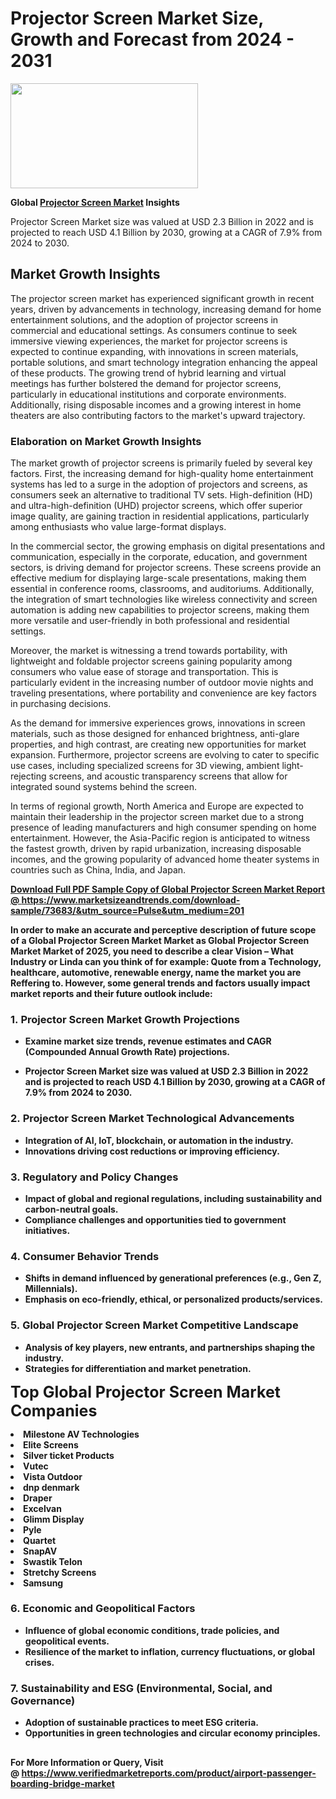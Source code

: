 <H1>Projector Screen Market Size, Growth and Forecast from 2024 - 2031</H1><img class="aligncenter size-medium wp-image-584254" src="https://thirdeyenews.in/wp-content/uploads/2024/09/Global-Market-Research-300x168.jpeg" alt="" width="300" height="168" /><p><strong>Global&nbsp;<a href="https://www.marketsizeandtrends.com/download-sample/73683/&amp;utm_source=Pulse&amp;utm_medium=201">Projector Screen Market</a> Insights</strong></p><p>Projector Screen Market size was valued at USD 2.3 Billion in 2022 and is projected to reach USD 4.1 Billion by 2030, growing at a CAGR of 7.9% from 2024 to 2030.</p><p><h2>Market Growth Insights</h2> <p>The projector screen market has experienced significant growth in recent years, driven by advancements in technology, increasing demand for home entertainment solutions, and the adoption of projector screens in commercial and educational settings. As consumers continue to seek immersive viewing experiences, the market for projector screens is expected to continue expanding, with innovations in screen materials, portable solutions, and smart technology integration enhancing the appeal of these products. The growing trend of hybrid learning and virtual meetings has further bolstered the demand for projector screens, particularly in educational institutions and corporate environments. Additionally, rising disposable incomes and a growing interest in home theaters are also contributing factors to the market's upward trajectory.</p> <p><strong><a href="#"></a></strong></p> <h3>Elaboration on Market Growth Insights</h3> <p>The market growth of projector screens is primarily fueled by several key factors. First, the increasing demand for high-quality home entertainment systems has led to a surge in the adoption of projectors and screens, as consumers seek an alternative to traditional TV sets. High-definition (HD) and ultra-high-definition (UHD) projector screens, which offer superior image quality, are gaining traction in residential applications, particularly among enthusiasts who value large-format displays.</p> <p>In the commercial sector, the growing emphasis on digital presentations and communication, especially in the corporate, education, and government sectors, is driving demand for projector screens. These screens provide an effective medium for displaying large-scale presentations, making them essential in conference rooms, classrooms, and auditoriums. Additionally, the integration of smart technologies like wireless connectivity and screen automation is adding new capabilities to projector screens, making them more versatile and user-friendly in both professional and residential settings.</p> <p>Moreover, the market is witnessing a trend towards portability, with lightweight and foldable projector screens gaining popularity among consumers who value ease of storage and transportation. This is particularly evident in the increasing number of outdoor movie nights and traveling presentations, where portability and convenience are key factors in purchasing decisions.</p> <p>As the demand for immersive experiences grows, innovations in screen materials, such as those designed for enhanced brightness, anti-glare properties, and high contrast, are creating new opportunities for market expansion. Furthermore, projector screens are evolving to cater to specific use cases, including specialized screens for 3D viewing, ambient light-rejecting screens, and acoustic transparency screens that allow for integrated sound systems behind the screen.</p> <p>In terms of regional growth, North America and Europe are expected to maintain their leadership in the projector screen market due to a strong presence of leading manufacturers and high consumer spending on home entertainment. However, the Asia-Pacific region is anticipated to witness the fastest growth, driven by rapid urbanization, increasing disposable incomes, and the growing popularity of advanced home theater systems in countries such as China, India, and Japan.</p> <p><strong><a href="#"></p><p><span class=""><strong>Download Full PDF Sample Copy of Global Projector Screen Market Report</strong> @ <a href="https://www.marketsizeandtrends.com/download-sample/73683/&amp;utm_source=Pulse&amp;utm_medium=201" target="_blank">https://www.marketsizeandtrends.com/download-sample/73683/&amp;utm_source=Pulse&amp;utm_medium=201</a></span></p><p>In order to make an accurate and perceptive description of future scope of a Global&nbsp;Projector Screen Market Market as Global&nbsp;Projector Screen Market Market of 2025, you need to describe a clear Vision &ndash; What Industry or Linda can you think of for example: Quote from a Technology, healthcare, automotive, renewable energy, name the market you are Reffering to. However, some general trends and factors usually impact market reports and their future outlook include:</p><h3>1.&nbsp;<strong>Projector Screen Market Growth Projections</strong></h3><ul><li>Examine market size trends, revenue estimates and CAGR (Compounded Annual Growth Rate) projections.</li><li><p>Projector Screen Market size was valued at USD 2.3 Billion in 2022 and is projected to reach USD 4.1 Billion by 2030, growing at a CAGR of 7.9% from 2024 to 2030.</p></li></ul><h3>2.&nbsp;<strong>Projector Screen Market Technological Advancements</strong></h3><ul><li>Integration of AI, IoT, blockchain, or automation in the industry.</li><li>Innovations driving cost reductions or improving efficiency.</li></ul><h3>3.&nbsp;<strong>Regulatory and Policy Changes</strong></h3><ul><li>Impact of global and regional regulations, including sustainability and carbon-neutral goals.</li><li>Compliance challenges and opportunities tied to government initiatives.</li></ul><h3>4.&nbsp;<strong>Consumer Behavior Trends</strong></h3><ul><li>Shifts in demand influenced by generational preferences (e.g., Gen Z, Millennials).</li><li>Emphasis on eco-friendly, ethical, or personalized products/services.</li></ul><h3>5.&nbsp;<strong>Global Projector Screen Market Competitive Landscape</strong></h3><ul><li>Analysis of key players, new entrants, and partnerships shaping the industry.</li><li>Strategies for differentiation and market penetration.</li></ul><p data-pm-slice="1 1 []"><span style="color: inherit; font-family: inherit; font-size: 25px;">Top Global Projector Screen Market Companies</span></p><div class="" data-test-id=""><p><li>Milestone AV Technologies</li><li> Elite Screens</li><li> Silver ticket Products</li><li> Vutec</li><li> Vista Outdoor</li><li> dnp denmark</li><li> Draper</li><li> Excelvan</li><li> Glimm Display</li><li> Pyle</li><li> Quartet</li><li> SnapAV</li><li> Swastik Telon</li><li> Stretchy Screens</li><li> Samsung</li></p></div><h3>6.&nbsp;<strong>Economic and Geopolitical Factors</strong></h3><ul><li>Influence of global economic conditions, trade policies, and geopolitical events.</li><li>Resilience of the market to inflation, currency fluctuations, or global crises.</li></ul><h3>7.&nbsp;<strong>Sustainability and ESG (Environmental, Social, and Governance)</strong></h3><ul><li>Adoption of sustainable practices to meet ESG criteria.</li><li>Opportunities in green technologies and circular economy principles.</li></ul><h2><strong style="font-size: 14px;">For More Information or Query, Visit @&nbsp;</strong><a style="background-color: #ffffff; font-size: 14px;" href="https://www.marketsizeandtrends.com/report/projector-screen-market/" target="_blank">https://www.verifiedmarketreports.com/product/airport-passenger-boarding-bridge-market</a></h2>
